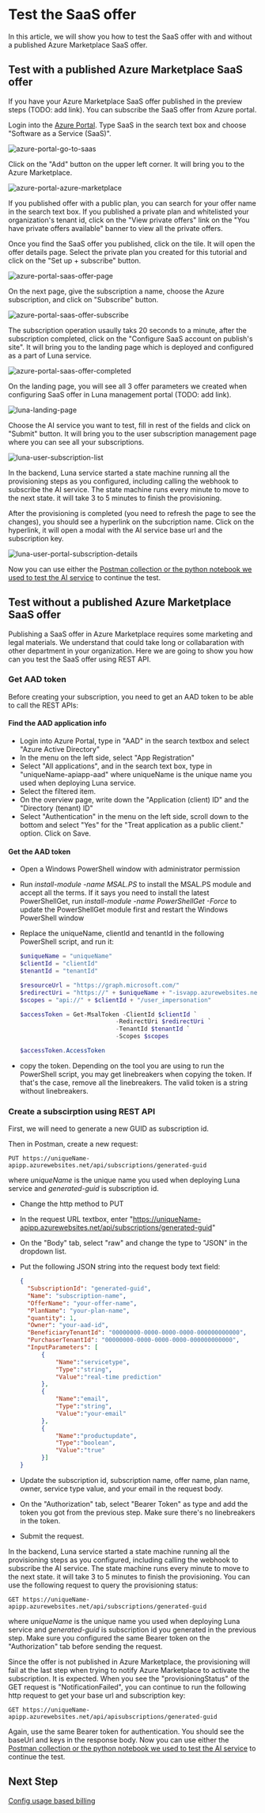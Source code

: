 # Test the SaaS offer

In this article, we will show you how to test the SaaS offer with and without a published Azure Marketplace SaaS offer.

## Test with a published Azure Marketplace SaaS offer

If you have your Azure Marketplace SaaS offer published in the preview steps (TODO: add link). You can subscribe the SaaS offer from Azure portal.

Login into the [Azure Portal](https://portal.azure.com). Type SaaS in the search text box and choose "Software as a Service (SaaS)".

![azure-portal-go-to-saas](../images/luna.ai/azure-portal-go-to-saas.png)

Click on the "Add" button on the upper left corner. It will bring you to the Azure Marketplace.

![azure-portal-azure-marketplace](../images/luna.ai/azure-portal-azure-marketplace.png)

If you published offer with a public plan, you can search for your offer name in the search text box. If you published a private plan and whitelisted your organization's tenant id, click on the "View private offers" link on the "You have private offers available" banner to view all the private offers.

Once you find the SaaS offer you published, click on the tile. It will open the offer details page. Select the private plan you created for this tutorial and click on the "Set up + subscribe" button.

![azure-portal-saas-offer-page](../images/luna.ai/azure-portal-saas-offer-page.png)

On the next page, give the subscription a name, choose the Azure subscription, and click on "Subscribe" button.

![azure-portal-saas-offer-subscribe](../images/luna.ai/azure-portal-saas-offer-subscribe.png)

The subscription operation usaully taks 20 seconds to a minute, after the subscription completed, click on the "Configure SaaS account on publish's site". It will bring you to the landing page which is deployed and configured as a part of Luna service.

![azure-portal-saas-offer-completed](../images/luna.ai/azure-portal-saas-offer-completed.png)

On the landing page, you will see all 3 offer parameters we created when configuring SaaS offer in Luna management portal (TODO: add link).

![luna-landing-page](../images/luna.ai/luna-landing-page.png)

Choose the AI service you want to test, fill in rest of the fields and click on "Submit" button. It will bring you to the user subscription management page where you can see all your subscriptions.

![luna-user-subscription-list](../images/luna.ai/luna-user-subscription-list.png)

In the backend, Luna service started a state machine running all the provisioning steps as you configured, including calling the webhook to subscribe the AI service. The state machine runs every minute to move to the next state. it will take 3 to 5 minutes to finish the provisioning.

After the provisioning is completed (you need to refresh the page to see the changes), you should see a hyperlink on the subcription name. Click on the hyperlink, it will open a modal with the AI service base url and the subscription key.

![luna-user-portal-subscription-details](../images/luna.ai/luna-user-portal-subscription-details.png)

Now you can use either the [Postman collection or the python notebook we used to test the AI service](./test-ai-service.md) to continue the test.

## Test without a published Azure Marketplace SaaS offer

Publishing a SaaS offer in Azure Marketplace requires some marketing and legal materials. We understand that could take long or collabaration with other department in your organization. Here we are going to show you how can you test the SaaS offer using REST API.

### Get AAD token

Before creating your subscription, you need to get an AAD token to be able to call the REST APIs:

#### Find the AAD application info

- Login into Azure Portal, type in "AAD" in the search textbox and select "Azure Active Directory"
- In the menu on the left side, select "App Registration"
- Select "All applications", and in the search text box, type in "uniqueName-apiapp-aad" where uniqueName is the unique name you used when deploying Luna service.
- Select the filtered item.
- On the overview page, write down the "Application (client) ID" and the "Directory (tenant) ID"
- Select "Authentication" in the menu on the left side, scroll down to the bottom and select "Yes" for the "Treat application as a public client." option. Click on Save.

#### Get the AAD token

- Open a Windows PowerShell window with administrator permission
- Run *install-module -name MSAL.PS* to install the MSAL.PS module and accept all the terms. If it says you need to install the latest PowerShellGet, run *install-module -name PowerShellGet -Force* to update the PowerShellGet module first and restart the Windows PowerShell window
- Replace the uniqueName, clientId and tenantId in the following PowerShell script, and run it:

  ```powershell
  $uniqueName = "uniqueName"
  $clientId = "clientId"
  $tenantId = "tenantId"
  
  $resourceUrl = "https://graph.microsoft.com/"
  $redirectUri = "https://" + $uniqueName + "-isvapp.azurewebsites.net"
  $scopes = "api://" + $clientId + "/user_impersonation"

  $accessToken = Get-MsalToken -ClientId $clientId `
                             -RedirectUri $redirectUri `
                             -TenantId $tenantId `
                             -Scopes $scopes
  
  $accessToken.AccessToken
  ```

- copy the token. Depending on the tool you are using to run the PowerShell script, you may get linebreakers when copying the token. If that's the case, remove all the linebreakers. The valid token is a string without linebreakers.

### Create a subscirption using REST API

First, we will need to generate a new GUID as subscription id.

Then in Postman, create a new request:

```http
PUT https://uniqueName-apipp.azurewebsites.net/api/subscriptions/generated-guid
```

where *uniqueName* is the unique name you used when deploying Luna service and *generated-guid* is subscription id.

- Change the http method to PUT
- In the request URL textbox, enter "https://uniqueName-apipp.azurewebsites.net/api/subscriptions/generated-guid"
- On the "Body" tab, select "raw" and change the type to "JSON" in the dropdown list.
- Put the following JSON string into the request body text field:

  ```json
  {
    "SubscriptionId": "generated-guid",
    "Name": "subscription-name",
    "OfferName": "your-offer-name",
    "PlanName": "your-plan-name",
    "quantity": 1,
    "Owner": "your-aad-id",
    "BeneficiaryTenantId": "00000000-0000-0000-0000-000000000000",
    "PurchaserTenantId": "00000000-0000-0000-0000-000000000000",
    "InputParameters": [
        {
            "Name":"servicetype",
            "Type":"string",
            "Value":"real-time prediction"
        },
        {
            "Name":"email",
            "Type":"string",
            "Value":"your-email"
        },
        {
            "Name":"productupdate",
            "Type":"boolean",
            "Value":"true"
        }]
  }
  ```

- Update the subscription id, subscription name, offer name, plan name, owner, service type value, and your email in the request body.
- On the "Authorization" tab, select "Bearer Token" as type and add the token you got from the previous step. Make sure there's no linebreakers in the token.
- Submit the request.

In the backend, Luna service started a state machine running all the provisioning steps as you configured, including calling the webhook to subscribe the AI service. The state machine runs every minute to move to the next state. it will take 3 to 5 minutes to finish the provisioning. You can use the following request to query the provisioning status:

```http
GET https://uniqueName-apipp.azurewebsites.net/api/subscriptions/generated-guid
```

where *uniqueName* is the unique name you used when deploying Luna service and *generated-guid* is subscription id you generated in the previous step. Make sure you configured the same Bearer token on the "Authorization" tab before sending the request.

Since the offer is not published in Azure Marketplace, the provisioning will fail at the last step when trying to notify Azure Marketplace to activate the subscription. It is expected. When you see the "provisioningStatus" of the GET request is "NotificationFailed", you can continue to run the following http request to get your base url and subscription key:

```http
GET https://uniqueName-apipp.azurewebsites.net/api/apisubscriptions/generated-guid
```

Again, use the same Bearer token for authentication. You should see the baseUrl and keys in the response body. Now you can use either the [Postman collection or the python notebook we used to test the AI service](./test-ai-service.md) to continue the test.

## Next Step

[Config usage based billing](./config-meter-based-billing.md)

